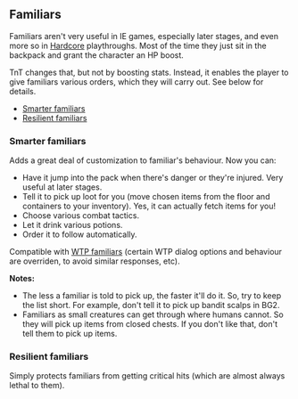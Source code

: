 ## Familiars

Familiars aren't very useful in IE games, especially later stages, and even more so in [Hardcore](https://pihwiki.bgforge.net/Baldur%27s_Gate:_Tales_of_the_Sword_Coast) playthroughs. Most of the time they just sit in the backpack and grant the character an HP boost.

TnT changes that, but not by boosting stats. Instead, it enables the player to give familiars various orders, which they will carry out. See below for details.

- [Smarter familiars](#smarter-familiars)
- [Resilient familiars](#resilient-familiars)

### Smarter familiars

Adds a great deal of customization to familiar's behaviour. Now you can:

- Have it jump into the pack when there's danger or they're injured. Very useful at later stages.
- Tell it to pick up loot for you (move chosen items from the floor and containers to your inventory). Yes, it can actually fetch items for you!
- Choose various combat tactics.
- Let it drink various potions.
- Order it to follow automatically.

Compatible with [WTP familiars](http://gibberlings3.net/forums/index.php?showtopic=23874) (certain WTP dialog options and behaviour are overriden, to avoid similar responses, etc).

**Notes:**

- The less a familiar is told to pick up, the faster it'll do it. So, try to keep the list short. For example, don't tell it to pick up bandit scalps in BG2.
- Familiars as small creatures can get through where humans cannot. So they will pick up items from closed chests. If you don't like that, don't tell them to pick up items.

### Resilient familiars

Simply protects familiars from getting critical hits (which are almost always lethal to them).
